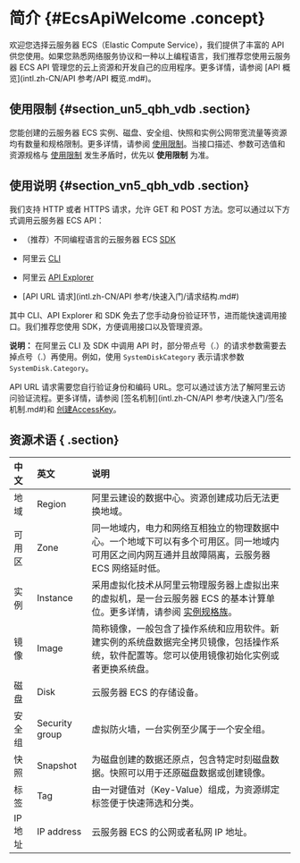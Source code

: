 # 简介 {#EcsApiWelcome .concept}

欢迎您选择云服务器 ECS（Elastic Compute Service），我们提供了丰富的 API 供您使用。如果您熟悉网络服务协议和一种以上编程语言，我们推荐您使用云服务器 ECS API 管理您的云上资源和开发自己的应用程序。更多详情，请参阅 [API 概览](intl.zh-CN/API 参考/API 概览.md#)。

## 使用限制 {#section_un5_qbh_vdb .section}

您能创建的云服务器 ECS 实例、磁盘、安全组、快照和实例公网带宽流量等资源均有数量和规格限制。更多详情，请参阅 [使用限制](../../../../intl.zh-CN/用户指南/使用限制.md#)。当接口描述、参数可选值和资源规格与 [使用限制](../../../../intl.zh-CN/用户指南/使用限制.md#) 发生矛盾时，优先以 **使用限制** 为准。

## 使用说明 {#section_vn5_qbh_vdb .section}

我们支持 HTTP 或者 HTTPS 请求，允许 GET 和 POST 方法。您可以通过以下方式调用云服务器 ECS API：

-   （推荐）不同编程语言的云服务器 ECS [SDK](https://github.com/aliyun)

-   阿里云 [CLI](https://www.alibabacloud.com/help/doc-detail/29993.htm)

-   阿里云 [API Explorer](https://api.aliyun.com/)

-   [API URL 请求](intl.zh-CN/API 参考/快速入门/请求结构.md#)


其中 CLI、API Explorer 和 SDK 免去了您手动身份验证环节，进而能快速调用接口。我们推荐您使用 SDK，方便调用接口以及管理资源。

**说明：** 在阿里云 CLI 及 SDK 中调用 API 时，部分带点号（.）的请求参数需要去掉点号（.）再使用。例如，使用 `SystemDiskCategory` 表示请求参数 `SystemDisk.Category`。

API URL 请求需要您自行验证身份和编码 URL。您可以通过该方法了解阿里云访问验证流程。更多详情，请参阅 [签名机制](intl.zh-CN/API 参考/快速入门/签名机制.md#)和 [创建AccessKey](https://www.alibabacloud.com/help/doc-detail/53045.htm)。

## 资源术语 { .section}

|中文|英文|说明|
|:-|:-|:-|
|地域|Region|阿里云建设的数据中心。资源创建成功后无法更换地域。|
|可用区|Zone|同一地域内，电力和网络互相独立的物理数据中心。一个地域下可以有多个可用区。同一地域内可用区之间内网互通并且故障隔离，云服务器 ECS 网络延时低。|
|实例|Instance|采用虚拟化技术从阿里云物理服务器上虚拟出来的虚拟机，是一台云服务器 ECS 的基本计算单位。更多详情，请参阅 [实例规格族](../../../../intl.zh-CN/产品简介/实例规格族.md#)。|
|镜像|Image|简称镜像，一般包含了操作系统和应用软件。新建实例的系统盘数据完全拷贝镜像，包括操作系统，软件配置等。您可以使用镜像初始化实例或者更换系统盘。|
|磁盘|Disk|云服务器 ECS 的存储设备。|
|安全组|Security group|虚拟防火墙，一台实例至少属于一个安全组。|
|快照|Snapshot|为磁盘创建的数据还原点，包含特定时刻磁盘数据。快照可以用于还原磁盘数据或创建镜像。|
|标签|Tag|由一对键值对（Key-Value）组成，为资源绑定标签便于快速筛选和分类。|
|IP 地址|IP address|云服务器 ECS 的公网或者私网 IP 地址。|

